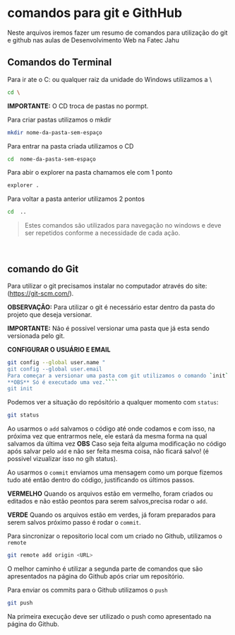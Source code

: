 # comandos para git e GithHub
Neste arquivos iremos fazer um resumo de comandos para utilização do git e github nas aulas de Desenvolvimento Web na Fatec Jahu


## Comandos do Terminal
Para ir ate o C: ou qualquer raiz da unidade do Windows utilizamos a \
```bash
cd \
```

**IMPORTANTE:** O CD troca de pastas no pormpt.

Para criar pastas utilizamos o mkdir
```bash
mkdir nome-da-pasta-sem-espaço
```

Para entrar na pasta criada utilizamos o CD 
````bash
cd  nome-da-pasta-sem-espaço
````

Para abir o explorer na pasta chamamos ele com 1 ponto
````bash
explorer . 
````
 Para voltar a pasta anterior utilizamos 2 pontos 
 ````bash
cd  ..
````

>Estes comandos são utilizados para navegação no windows e deve ser repetidos conforme a necessidade de cada ação.

<br>

## comando do Git
Para utilizar o git precisamos instalar no computador através do site:(https://git-scm.com/).<br>

**OBSERVAÇÃO:** Para utilizar o git é necessário estar dentro da pasta do projeto que deseja versionar. <br>

**IMPORTANTE:** Não é possivel versionar uma pasta que já esta sendo versionada pelo git. 

**CONFIGURAR O USUÁRIO E EMAIL**
````bash
git config --global user.name "
git config --global user.email 
Para começar a versionar uma pasta com git utilizamos o comando `init`
**OBS** Só é executado uma vez.````
git init
````

Podemos ver a situação do repósitório a qualquer momento com `status`:
````bash
git status
````

Ao usarmos o `add` salvamos o código até onde codamos e com isso, na próxima vez que entrarmos nele, ele estará da mesma forma na qual salvamos da última vez
**OBS** Caso seja feita alguma modificação no código após salvar pelo `add` e não ser feita  mesma coisa, não ficará salvo! (é possivel vizualizar isso no gih status).

Ao usarmos o `commit` enviamos uma mensagem como um porque fizemos tudo até então dentro do código, justificando os últimos passos.

**VERMELHO** Quando os arquivos estão em vermelho, foram criados ou editados e não estão peontos para serem salvos,precisa rodar o `add`.

**VERDE** Quando os arquivos estão em verdes, já foram preparados para serem salvos próximo passo é rodar o `commit`. 

Para sincronizar o repositorio local com um criado no Github, utilizamos o `remote`
````bash
git remote add origin <URL>
````

O melhor caminho é utilizar a segunda parte de comandos que são apresentados na página do Github após criar um repositório.

Para enviar os commits para o Github utilizamos o `push`
````bash
git push
````

Na primeira execução deve ser utilizado o push como apresentado na página do Github.

